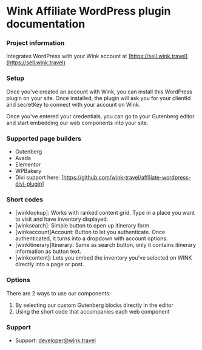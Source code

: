# Wink Affiliate WordPress plugin documentation #

### Project information ###
Integrates WordPress with your Wink account at [https://sell.wink.travel](https://sell.wink.travel)

### Setup ###
Once you've created an account with Wink, you can install this WordPress plugin on your site. Once installed, the plugin will ask you for your clientId and secretKey to connect with your account on Wink. 

Once you've entered your credentials, you can go to your Gutenberg editor and start embedding our web components into your site.

### Supported page builders ###
* Gutenberg
* Avada
* Elementor
* WPBakery
* Divi support here: [https://github.com/wink-travel/affiliate-wordpress-divi-plugin]


### Short codes ###

* [winklookup]: Works with ranked content grid. Type in a place you want to visit and have inventory displayed.
* [winksearch]: Simple button to open up itinerary form.
* [winkaccount]Account: Button to let you authenticate. Once authenticated, it turns into a dropdown with account options.
* [winkitinerary]Itinerary: Same as search button, only it contains itinerary information as button text.
* [winkcontent]: Lets you embed the inventory you've selected on WINK directly into a page or post.

### Options ###
There are 2 ways to use our components:

1. By selecting our custom Gutenberg blocks directly in the editor
2. Using the short code that accompanies each web component

### Support ###

* Support: developer@wink.travel

[https://sell.wink.travel]: https://sell.wink.travel